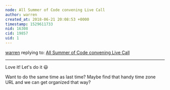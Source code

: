 ```yaml
---
node: All Summer of Code convening Live Call
author: warren
created_at: 2018-06-21 20:08:53 +0000
timestamp: 1529611733
nid: 16308
cid: 19857
uid: 1
---
```




[warren](../profile/warren) replying to: [All Summer of Code convening Live Call](../notes/liz/05-07-2018/all-summer-of-code-convening-live-call)

----
Love it! Let's do it 😃 

Want to do the same time as last time? Maybe find that handy time zone URL and we can get organized that way?